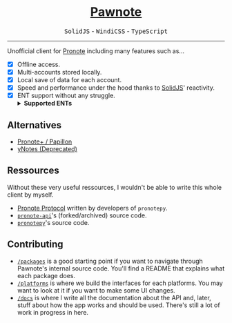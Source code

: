 <h1 align="center"><a href="https://pawnote.vercel.app">Pawnote</a></h1>

<p align="center">
  <kbd>SolidJS</kbd> - <kbd>WindiCSS</kbd> - <kbd>TypeScript</kbd> <br />
</p>

<hr />

Unofficial client for [Pronote](https://www.index-education.com/fr/logiciel-gestion-vie-scolaire.php)
including many features such as...

- [x] Offline access.
- [x] Multi-accounts stored locally.
- [x] Local save of data for each account.
- [x] Speed and performance under the hood thanks to [SolidJS](https://solidjs.com)' reactivity.
- [x] ENT support without any struggle.
  <details>
   <summary><b>Supported ENTs</b></summary>
   <details>
     <summary><b>OpenENT (w/Local)</b></summary>
     <ul>
      <li><a href="https://mon.lyceeconnecte.fr/auth/login">mon.lyceeconnecte.fr</a></li>
      <li><a href="https://ent.l-educdenormandie.fr/auth/login">ent.l-educdenormandie.fr</a></li>
     </ul>
    </details>
  </details>

## Alternatives

- [Pronote+ / Papillon](https://github.com/PapillonApp/Papillon)
- [yNotes (Deprecated)](https://github.com/EduWireApps/ynotes)

## Ressources

Without these very useful ressources, I wouldn't be able to write this whole client by myself.

- [Pronote Protocol](https://github.com/bain3/pronotepy/blob/master/PRONOTE%20protocol.md) written by developers of `pronotepy`.
- [`pronote-api`](https://github.com/dorian-eydoux/pronote-api/tree/master/src)'s (forked/archived) source code.
- [`pronotepy`](https://github.com/bain3/pronotepy)'s source code.

## Contributing

- [`/packages`](./packages) is a good starting point if you want to navigate through Pawnote's internal source code. You'll find a README that explains what each package does.
- [`/platforms`](./platforms) is where we build the interfaces for each platforms. You may want to look at it if you want to make some UI changes.
- [`/docs`](./docs) is where I write all the documentation about the API and, later, stuff about how the app works and should be used. There's still a lot of work in progress in here.
